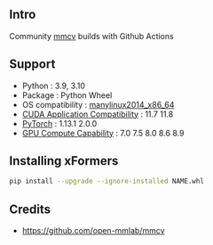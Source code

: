 ## Intro
Community [mmcv](https://github.com/open-mmlab/mmcv) builds with Github Actions

## Support
 - Python : 3.9, 3.10
 - Package : Python Wheel
 - OS compatibility : [manylinux2014_x86_64](https://github.com/pypa/manylinux)
 - [CUDA Application Compatibility](https://docs.nvidia.com/deploy/cuda-compatibility/index.html#use-the-right-compat-package) : 11.7 11.8
 - [PyTorch](https://pytorch.org/get-started/locally/) : 1.13.1 2.0.0
 - [GPU Compute Capability](https://developer.nvidia.com/cuda-gpus) : 7.0 7.5 8.0 8.6 8.9

## Installing xFormers
```bash
pip install --upgrade --ignore-installed NAME.whl
```
 
## Credits
 - https://github.com/open-mmlab/mmcv
